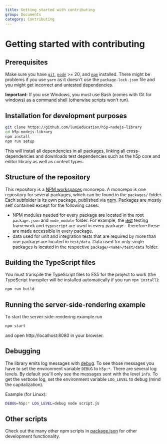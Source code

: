 ```yaml
---
title: Getting started with contributing
group: Documents
category: Contributing
---
```


# Getting started with contributing

## Prerequisites

Make sure you have [`git`](https://git-scm.com/), [`node`](https://nodejs.org/)
&gt;= 20, and [`npm`](https://www.npmjs.com/get-npm) installed. There might be
problems if you use `yarn` as it doesn't use the `package-lock.json` file and
you might get incorrect and untested dependencies.

**Important:** If you use Windows, you must use Bash (comes with Git for
windows) as a command shell (otherwise scripts won't run).

## Installation for development purposes

```bash
git clone https://github.com/lumieducation/h5p-nodejs-library
cd h5p-nodejs-library
npm install
npm run setup
```

This will install all dependencies in all packages, linking all
cross-dependencies and downloads test dependencies such as the h5p core and
editor library as well as content types.

## Structure of the repository

This repository is a [NPM
workspaces](https://docs.npmjs.com/cli/v7/using-npm/workspaces) monorepo. A
monorepo is one repository for several packages, which can be found in the
`packages/` folder. Each subfolder is its own package, published via
[npm](https://www.npmjs.com). Packages are mostly self contained except for the
following cases:

- NPM modules needed for every package are located in the root `package.json`
  and `node_module` folder. For example, the [jest](https://jestjs.io) testing
  framework and `typescript` are used in every package - therefore these are
  made accessible in every package.
- data used for unit and integration tests that are required by more than one
  package are located in `test/data`. Data used for only single packages is
  located in the respective `package/<name>/test/data` folder.

## Building the TypeScript files

You must transpile the TypeScript files to ES5 for the project to work (the
TypeScript transpiler will be installed automatically if you run `npm
install`):

```bash
npm run build
```

## Running the server-side-rendering example

To start the server-side-rendering example run

```bash
npm start
```

and open http://localhost:8080 in your browser.

## Debugging

The library emits log messages with
[debug](https://www.npmjs.com/package/debug). To see those messages you have to
set the environment variable `DEBUG` to `h5p:*`. There are several log levels.
By default you'll only see the messages sent with the level `info`. To get the
verbose log, set the environment variable `LOG_LEVEL` to debug (mind the
capitalization).

Example (for Linux):

```bash
DEBUG=h5p:* LOG_LEVEL=debug node script.js
```

## Other scripts

Check out the many other npm scripts in [package.json](/package.json) for other
development functionality.
